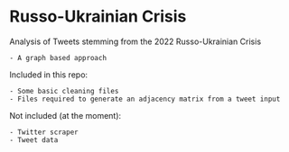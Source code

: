 # Russo-Ukrainian Crisis

Analysis of Tweets stemming from the 2022 Russo-Ukrainian Crisis

    - A graph based approach

Included in this repo:

    - Some basic cleaning files
    - Files required to generate an adjacency matrix from a tweet input

Not included (at the moment):

    - Twitter scraper
    - Tweet data
